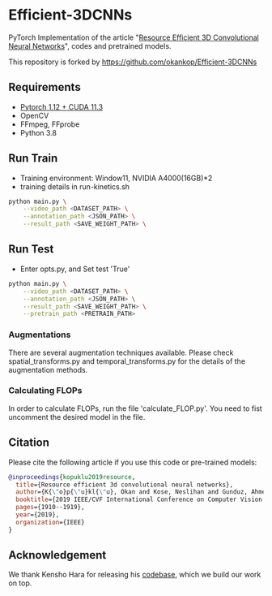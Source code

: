 # Efficient-3DCNNs
PyTorch Implementation of the article "[Resource Efficient 3D Convolutional Neural Networks](https://arxiv.org/pdf/1904.02422.pdf)", codes and pretrained models.

This repository is forked by https://github.com/okankop/Efficient-3DCNNs


## Requirements

* [Pytorch 1.12 + CUDA 11.3](https://pytorch.org/get-started/locally/)
* OpenCV
* FFmpeg, FFprobe
* Python 3.8


## Run Train
- Training environment: Window11, NVIDIA A4000(16GB)*2
- training details in run-kinetics.sh
```bash
python main.py \
	--video_path <DATASET_PATH> \
	--annotation_path <JSON_PATH> \
	--result_path <SAVE_WEIGHT_PATH> \
```
## Run Test
- Enter opts.py, and Set test 'True'
```bash
python main.py \
	--video_path <DATASET_PATH> \
	--annotation_path <JSON_PATH> \
	--result_path <SAVE_WEIGHT_PATH> \
	--pretrain_path <PRETRAIN_PATH>
```

### Augmentations

There are several augmentation techniques available. Please check spatial_transforms.py and temporal_transforms.py for the details of the augmentation methods.


### Calculating FLOPs

In order to calculate FLOPs, run the file 'calculate_FLOP.py'. You need to fist uncomment the desired model in the file. 

## Citation

Please cite the following article if you use this code or pre-trained models:

```bibtex
@inproceedings{kopuklu2019resource,
  title={Resource efficient 3d convolutional neural networks},
  author={K{\"o}p{\"u}kl{\"u}, Okan and Kose, Neslihan and Gunduz, Ahmet and Rigoll, Gerhard},
  booktitle={2019 IEEE/CVF International Conference on Computer Vision Workshop (ICCVW)},
  pages={1910--1919},
  year={2019},
  organization={IEEE}
}
```

## Acknowledgement
We thank Kensho Hara for releasing his [codebase](https://github.com/kenshohara/3D-ResNets-PyTorch), which we build our work on top.
